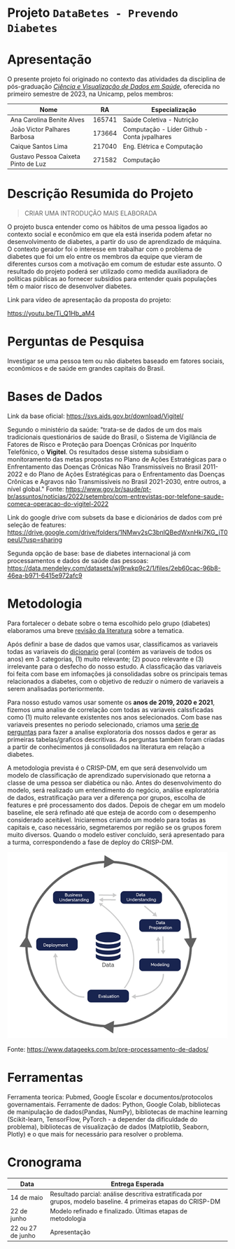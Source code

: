 # Projeto `DataBetes - Prevendo Diabetes`

# Apresentação

O presente projeto foi originado no contexto das atividades da disciplina de pós-graduação [*Ciência e Visualização de Dados em Saúde*](https://github.com/datasci4health/home), oferecida no primeiro semestre de 2023, na Unicamp, pelos membros:


|Nome  | RA | Especialização|
|--|--|--|
| Ana Carolina Benite Alves  | 165741  | Saúde Coletiva - Nutrição|
| João Victor Palhares Barbosa  | 173664  | Computação - Líder Github - Conta jvpalhares |
| Caique Santos Lima  | 217040  | Eng. Elétrica e Computação |
| Gustavo Pessoa Caixeta Pinto de Luz  | 271582  | Computação |


# Descrição Resumida do Projeto
> CRIAR UMA INTRODUÇÃO MAIS ELABORADA 

O projeto busca entender como os hábitos de uma pessoa ligados ao contexto social e econômico em que ela está inserida podem afetar no desenvolvimento de diabetes, a partir do uso de aprendizado de máquina. O contexto gerador foi o interesse em trabalhar com o problema de diabetes que foi um elo entre os membros da equipe que vieram de diferentes cursos com a motivação em comum de estudar este assunto. O resultado do projeto poderá ser utilizado como medida auxiliadora de políticas públicas ao fornecer subsídios para entender quais populações têm o maior risco de desenvolver diabetes. 

Link para vídeo de apresentação da proposta do projeto:

https://youtu.be/Ti_Q1Hb_aM4

# Perguntas de Pesquisa

Investigar se uma pessoa tem ou não diabetes baseado em fatores sociais, econômicos e de saúde em grandes capitais do Brasil.

# Bases de Dados

Link da base oficial: https://svs.aids.gov.br/download/Vigitel/

Segundo o ministério da saúde: "trata-se de dados de um dos mais tradicionais questionários de saúde do Brasil, o Sistema de Vigilância de Fatores de Risco e Proteção para Doenças Crônicas por Inquérito Telefônico, o **Vigitel**. Os resultados desse sistema subsidiam o monitoramento das metas propostas no Plano de Ações Estratégicas para o Enfrentamento das Doenças Crônicas Não Transmissíveis no Brasil 2011-2022 e do Plano de Ações Estratégicas para o Enfrentamento das Doenças Crônicas e Agravos não Transmissíveis no Brasil 2021-2030, entre outros, a nível global." Fonte: https://www.gov.br/saude/pt-br/assuntos/noticias/2022/setembro/com-entrevistas-por-telefone-saude-comeca-operacao-do-vigitel-2022

Link do google drive com subsets da base e dicionários de dados com pré seleção de features: https://drive.google.com/drive/folders/1NMwv2sC3bnlQBedWxnHki7KG_jT0peuU?usp=sharing

Segunda opção de base: base de diabetes internacional já com processamentos e dados de saúde das pessoas: https://data.mendeley.com/datasets/wj9rwkp9c2/1/files/2eb60cac-96b8-46ea-b971-6415e972afc9



# Metodologia
Para fortalecer o debate sobre o tema escolhido pelo grupo (diabetes) elaboramos uma breve [revisão da literatura](https://docs.google.com/spreadsheets/d/16Tx_cRwd-Si_22261u3sc9vwINxoUJbDIam9G-gOqMw/edit?usp=share_link) sobre a tematica.

Após definir a base de dados que vamos usar, classificamos as variaveis todas as variaveis do [dicionario](https://docs.google.com/spreadsheets/d/1aNySJ5izNeSEnhFt3PwWIv_5IPRt3P12/edit?usp=sharing&ouid=106016703712140707137&rtpof=true&sd=true) geral (contém as variaveis de todos os anos) em 3 categorias, (1) muito relevante; (2) pouco relevante e (3) irrelevante para o desfecho do nosso estudo. A classficação das variaveis foi feita com base em infomações já consolidadas sobre os principais temas relacionados a diabetes, com o objetivo de reduzir o número de variaveis a serem analisadas porteriormente. 

Para nosso estudo vamos usar somente os **anos de 2019, 2020 e 2021**, fizemos uma analise de correlação com todas as variaveis calssficadas como (1) muito relevante existentes nos anos selecionados. Com base nas variaveis presentes no periodo selecionado, criamos uma [serie de perguntas](https://docs.google.com/document/d/1_7RMeBFHca32wVxBhwUvWz-3Or6s_1LFaEVwYnwiljg/edit?usp=share_link) para fazer a analise exploratoria dos nossos dados e gerar as primeiras tabelas/graficos descritivas. As perguntas também foram criadas a partir de conhecimentos já consolidados na literatura em relação a diabetes. 

A metodologia prevista é o CRISP-DM, em que será desenvolvido um modelo de classificação de aprendizado supervisionado que retorna a classe de uma pessoa ser diabética ou não. Antes do desenvolvimento do modelo, será realizado um entendimento do negócio, análise exploratória de dados, estratificação para ver a diferença por grupos, escolha de features e pré processamento dos dados. Depois de chegar em um modelo baseline, ele será refinado até que esteja de acordo com o desempenho considerado aceitável. Iniciaremos criando um modelo para todas as capitais e, caso necessário, segmetaremos por região se os grupos forem muito diversos. Quando o modelo estiver concluído, será apresentado para a turma, correspondendo a fase de deploy do CRISP-DM.

![Fases da metodologia](img/crispdm.png)

Fonte: https://www.datageeks.com.br/pre-processamento-de-dados/

# Ferramentas
Ferramenta teorica: Pubmed, Google Escolar e documentos/protocolos governamentais.
Ferramente de dados: Python, Google Colab, bibliotecas de manipulação de dados(Pandas, NumPy), bibliotecas de machine learning (Scikit-learn, TensorFlow, PyTorch - a depender da dificuldade do problema), bibliotecas de visualização de dados (Matplotlib, Seaborn, Plotly) e o que mais for necessário para resolver o problema.

# Cronograma

|Data  | Entrega Esperada |
|--|--|
| 14 de maio | Resultado parcial: análise descritiva estratificada por grupos, modelo baseline. 4 primeiras etapas do CRISP-DM   |
| 22 de junho | Modelo refinado e finalizado. Últimas etapas de metodologia  |
| 22 ou 27 de junho  | Apresentação  |

